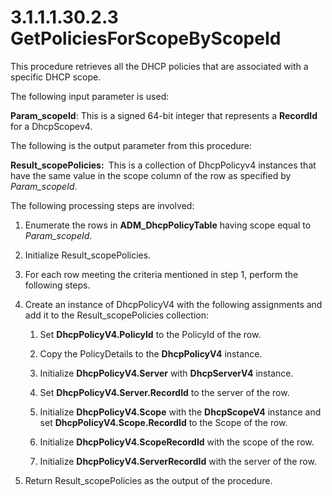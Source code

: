 <html dir="LTR" xmlns:mshelp="http://msdn.microsoft.com/mshelp" xmlns:ddue="http://ddue.schemas.microsoft.com/authoring/2003/5" xmlns:xlink="http://www.w3.org/1999/xlink" xmlns:tool="http://www.microsoft.com/tooltip">
 <body>
 <div id="header">
 <h1 class="heading">3.1.1.1.30.2.3 GetPoliciesForScopeByScopeId</h1>
 </div>
 <div id="mainSection">
 <div id="mainBody">
 <div id="allHistory" class="saveHistory"></div>
 <div id="sectionSection0" class="section" name="collapseableSection">
 

<p>This procedure retrieves all the DHCP policies that are
associated with a specific DHCP scope.</p>

<p>The following input parameter is used:</p>

<p><b>Param_scopeId</b>: This is a signed 64-bit integer
that represents a <b>RecordId</b> for a DhcpScopev4.</p>

<p>The following is the output parameter from this procedure:</p>

<p><b>Result_scopePolicies: </b> This is a collection of
DhcpPolicyv4 instances that have the same value in the scope column of the row
as specified by <i>Param_scopeId</i>.</p>

<p>The following processing steps are involved:</p>

<ol><li><p><span> </span>Enumerate the
rows in <b>ADM_DhcpPolicyTable</b> having scope equal to <i>Param_scopeId</i>.</p>

</li><li><p><span> </span>Initialize
Result_scopePolicies.</p>

</li><li><p><span> </span>For each row
meeting the criteria mentioned in step 1, perform the following steps.</p>

</li><li><p><span> </span>Create an
instance of DhcpPolicyV4 with the following assignments and add it to the
Result_scopePolicies collection:</p>

<ol><li><p><span> 
</span>Set <b>DhcpPolicyV4.PolicyId</b> to the PolicyId of the row.</p>

</li><li><p><span> 
</span>Copy the PolicyDetails to the <b>DhcpPolicyV4</b> instance.</p>

</li><li><p><span> 
</span>Initialize <b>DhcpPolicyV4.Server</b> with <b>DhcpServerV4</b> instance.</p>

</li><li><p><span> 
</span>Set <b>DhcpPolicyV4.Server.RecordId</b> to the server of the row.</p>

</li><li><p><span> 
</span>Initialize <b>DhcpPolicyV4.Scope</b> with the <b>DhcpScopeV4</b>
instance and set <b>DhcpPolicyV4.Scope.RecordId</b> to the Scope of the row.</p>

</li><li><p><span> 
</span>Initialize <b>DhcpPolicyV4.ScopeRecordId</b> with the scope of the row.</p>

</li><li><p><span> 
</span>Initialize <b>DhcpPolicyV4.ServerRecordId</b> with the server of the
row.</p>

</li></ol></li><li><p><span> </span>Return
Result_scopePolicies as the output of the procedure.</p>

</li></ol>
 </div>
 </div>
 </div>
 </body>
</html>